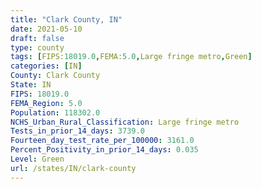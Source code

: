 ```yaml
---
title: "Clark County, IN"
date: 2021-05-10
draft: false
type: county
tags: [FIPS:18019.0,FEMA:5.0,Large fringe metro,Green]
categories: [IN]
County: Clark County
State: IN
FIPS: 18019.0
FEMA_Region: 5.0
Population: 118302.0
NCHS_Urban_Rural_Classification: Large fringe metro
Tests_in_prior_14_days: 3739.0
Fourteen_day_test_rate_per_100000: 3161.0
Percent_Positivity_in_prior_14_days: 0.035
Level: Green
url: /states/IN/clark-county
---
```



